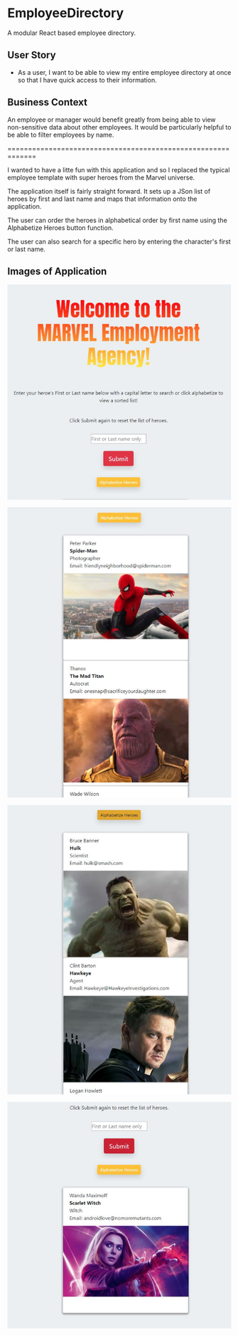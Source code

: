 # EmployeeDirectory
A modular React based employee directory.

## User Story

* As a user, I want to be able to view my entire employee directory at once so that I have quick access to their information.

## Business Context

An employee or manager would benefit greatly from being able to view non-sensitive data about other employees. It would be particularly helpful to be able to filter employees by name.

=============================================================

I wanted to have a litte fun with this application and so I replaced the typical employee template with super heroes from the Marvel universe.

The application itself is fairly straight forward. It sets up a JSon list of heroes by first and last name and maps that information onto the application.

The user can order the heroes in alphabetical order by first name using the Alphabetize Heroes button function.

The user can also search for a specific hero by entering the character's first or last name.

## Images of Application

![](https://github.com/MESellassie/EmployeeDirectory/blob/master/employee-directory/public/intro-screen.JPG?raw=true)

![](https://github.com/MESellassie/EmployeeDirectory/blob/master/employee-directory/public/unordered-list.JPG?raw=true)

![](https://github.com/MESellassie/EmployeeDirectory/blob/master/employee-directory/public/ordered-list.JPG?raw=true)

![](https://github.com/MESellassie/EmployeeDirectory/blob/master/employee-directory/public/single-search.JPG?raw=true)